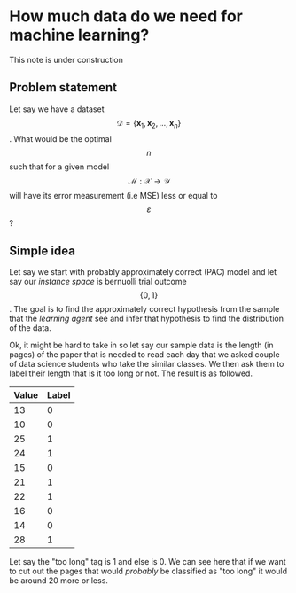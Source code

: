 # How much data do we need for machine learning?

This note is under construction

## Problem statement

Let say we have a dataset $$\mathcal{D} = \{\mathbf{x}_1,\mathbf{x}_2,\dots,\mathbf{x}_n\}$$. What would be the optimal $$n$$ such that for a given model $$\mathcal{M}:\mathcal{X}\rightarrow\mathcal{Y}$$ will have its error measurement (i.e MSE) less or equal to $$\varepsilon$$?

## Simple idea

Let say we start with probably approximately correct (PAC) model and let say our *instance space* is bernuolli trial outcome $$\{0,1\}$$. The goal is to find the approximately correct hypothesis from the sample that the *learning agent* see and infer that hypothesis to find the distribution of the data.

Ok, it might be hard to take in so let say our sample data is the length (in pages) of the paper that is needed to read each day that we asked couple of data science students who take the similar classes. We then ask them to label their length that is it too long or not. The result is as followed.

| Value | Label |
|-------|-------|
| 13    | 0     |
| 10    | 0     |
| 25    | 1     |
| 24    | 1     |
| 15    | 0     |
| 21    | 1     |
| 22    | 1     |
| 16    | 0     |
| 14    | 0     |
| 28    | 1     |

Let say the "too long" tag is 1 and else is 0. We can see here that if we want to cut out the pages that would *probably* be classified as "too long" it would be around 20 more or less.
